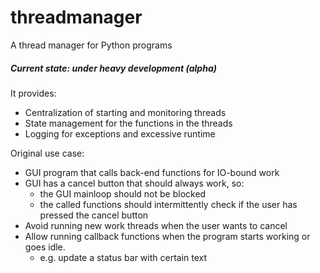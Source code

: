 # threadmanager
A thread manager for Python programs

##### Current state:  under heavy development (alpha)


It provides:  
  * Centralization of starting and monitoring threads
  * State management for the functions in the threads
  * Logging for exceptions and excessive runtime

Original use case:  
  * GUI program that calls back-end functions for IO-bound work
  * GUI has a cancel button that should always work, so:
    * the GUI mainloop should not be blocked
    * the called functions should intermittently check if the user has pressed the cancel button
  * Avoid running new work threads when the user wants to cancel
  * Allow running callback functions when the program starts working or goes idle.
    * e.g. update a status bar with certain text
